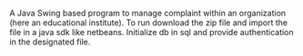 A Java Swing based program to manage complaint within an organization (here an educational institute).
To run download the zip file and import the file in a java sdk like netbeans.
Initialize db in sql and provide authentication in the designated file.
